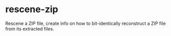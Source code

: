 # rescene-zip
Rescene a ZIP file, create info on how to bit-identically reconstruct a ZIP file from its extracted files.
